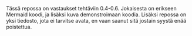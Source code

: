 Tässä repossa on vastaukset tehtäviin 0.4-0.6. Jokaisesta on erikseen Mermaid koodi, ja lisäksi kuva demonstroimaan koodia. Lisäksi repossa on yksi tiedosto, jota ei tarvitse avata, en vaan saanut sitä jostain syystä enää poistettua.
